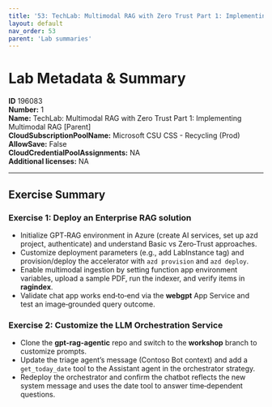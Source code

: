 ```yaml
---
title: '53: TechLab: Multimodal RAG with Zero Trust Part 1: Implementing Multimodal RAG [Parent]'
layout: default
nav_order: 53
parent: 'Lab summaries'
--- 
```


# Lab Metadata & Summary

**ID** 196083  
**Number:** 1  
**Name:** TechLab: Multimodal RAG with Zero Trust Part 1: Implementing Multimodal RAG [Parent]  
**CloudSubscriptionPoolName:** Microsoft CSU CSS - Recycling (Prod)  
**AllowSave:** False  
**CloudCredentialPoolAssignments:** NA  
**Additional licenses:** NA  

---

## Exercise Summary
### Exercise 1: Deploy an Enterprise RAG solution
- Initialize GPT‑RAG environment in Azure (create AI services, set up azd project, authenticate) and understand Basic vs Zero‑Trust approaches.  
- Customize deployment parameters (e.g., add LabInstance tag) and provision/deploy the accelerator with `azd provision` and `azd deploy`.  
- Enable multimodal ingestion by setting function app environment variables, upload a sample PDF, run the indexer, and verify items in **ragindex**.  
- Validate chat app works end‑to‑end via the **webgpt** App Service and test an image‑grounded query outcome.  

### Exercise 2: Customize the LLM Orchestration Service
- Clone the **gpt-rag-agentic** repo and switch to the **workshop** branch to customize prompts.  
- Update the triage agent’s message (Contoso Bot context) and add a `get_today_date` tool to the Assistant agent in the orchestrator strategy.  
- Redeploy the orchestrator and confirm the chatbot reflects the new system message and uses the date tool to answer time‑dependent questions.  
